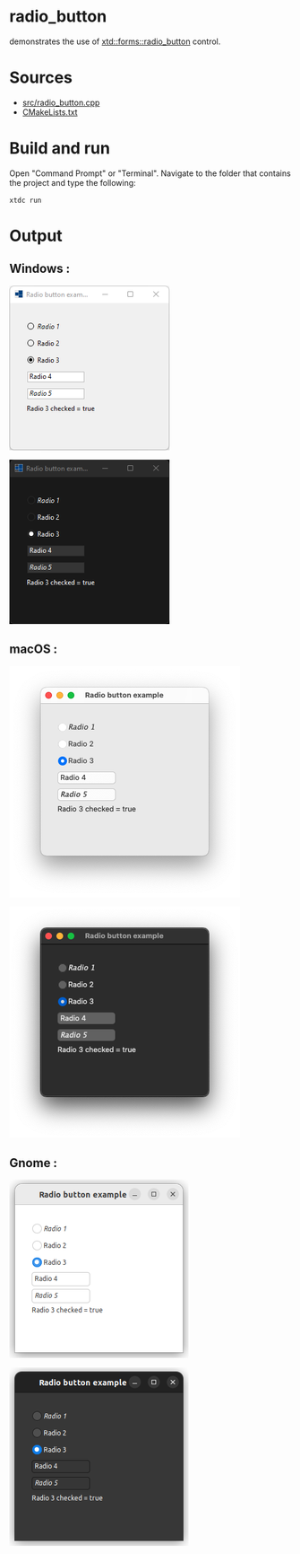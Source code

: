 # radio_button

demonstrates the use of [xtd::forms::radio_button](https://codedocs.xyz/gammasoft71/xtd/classxtd_1_1forms_1_1radio__button.html) control.

# Sources

* [src/radio_button.cpp](src/radio_button.cpp)
* [CMakeLists.txt](CMakeLists.txt)

# Build and run

Open "Command Prompt" or "Terminal". Navigate to the folder that contains the project and type the following:

```shell
xtdc run
```

# Output

## Windows :

![Screenshot](../../../../docs/pictures/examples/radio_button_w.png)

![Screenshot](../../../../docs/pictures/examples/radio_button_wd.png)

## macOS :

![Screenshot](../../../../docs/pictures/examples/radio_button_m.png)

![Screenshot](../../../../docs/pictures/examples/radio_button_md.png)

## Gnome :

![Screenshot](../../../../docs/pictures/examples/radio_button_g.png)

![Screenshot](../../../../docs/pictures/examples/radio_button_gd.png)
